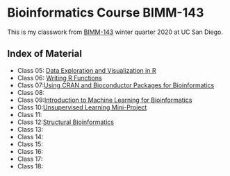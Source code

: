 # Bioinformatics Course BIMM-143


This is my classwork from [BIMM-143](https://bioboot.github.io/bimm143_W20/) winter quarter 2020 at UC San Diego.

## Index of Material
- Class 05: [Data Exploration and Visualization in R](https://github.com/caj019/bimm143/tree/master/class05) 
- Class 06: [Writing R Functions](https://github.com/caj019/bimm143/tree/master/class06)
- Class 07:[Using CRAN and Bioconductor Packages for Bioinformatics](https://github.com/caj019/bimm143/tree/master/class07)
- Class 08:
- Class 09:[Introduction to Machine Learning for Bioinformatics](https://github.com/caj019/bimm143/tree/master/class09)
- Class 10:[Unsupervised Learning Mini-Project](https://github.com/caj019/bimm143/tree/master/class10)
- Class 11:
- Class 12:[Structural Bioinformatics](https://github.com/caj019/bimm143/tree/master/class012)
- Class 13: 
- Class 14:
- Class 15:
- Class 16:
- Class 17:
- Class 18: 
